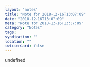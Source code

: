 ```yaml
---
layout: "notes"
title: "Note for 2018-12-16T13:07:09"
date: "2018-12-16T13:07:09"
meta: "Note for 2018-12-16T13:07:09"
category: "Notes"
tags:
syndication: ""
location: ""
twitterCard: false
---
```

undefined
